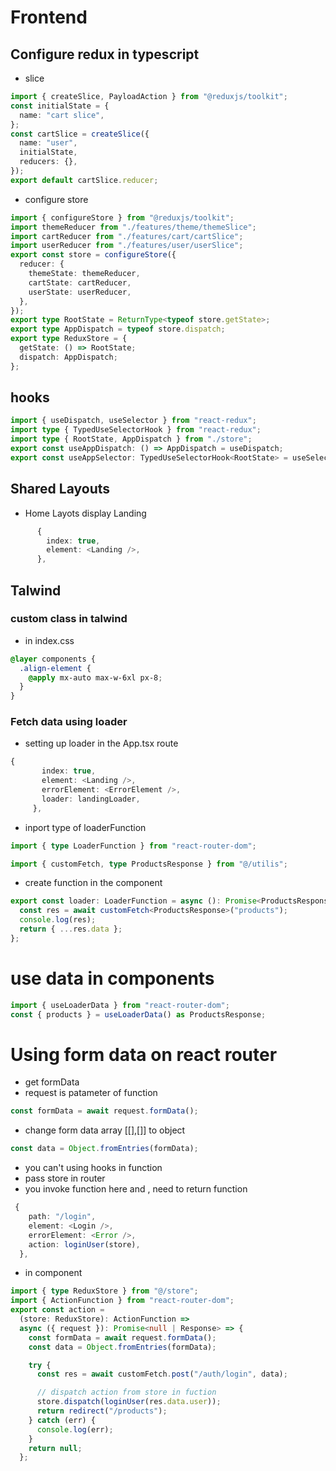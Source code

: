 # Frontend

## Configure redux in typescript

- slice

```ts
import { createSlice, PayloadAction } from "@reduxjs/toolkit";
const initialState = {
  name: "cart slice",
};
const cartSlice = createSlice({
  name: "user",
  initialState,
  reducers: {},
});
export default cartSlice.reducer;
```

- configure store

```ts
import { configureStore } from "@reduxjs/toolkit";
import themeReducer from "./features/theme/themeSlice";
import cartReducer from "./features/cart/cartSlice";
import userReducer from "./features/user/userSlice";
export const store = configureStore({
  reducer: {
    themeState: themeReducer,
    cartState: cartReducer,
    userState: userReducer,
  },
});
export type RootState = ReturnType<typeof store.getState>;
export type AppDispatch = typeof store.dispatch;
export type ReduxStore = {
  getState: () => RootState;
  dispatch: AppDispatch;
};
```

## hooks

```ts
import { useDispatch, useSelector } from "react-redux";
import type { TypedUseSelectorHook } from "react-redux";
import type { RootState, AppDispatch } from "./store";
export const useAppDispatch: () => AppDispatch = useDispatch;
export const useAppSelector: TypedUseSelectorHook<RootState> = useSelector;
```

## Shared Layouts

- Home Layots display Landing

```ts
      {
        index: true,
        element: <Landing />,
      },
```

## Talwind

### custom class in talwind

- in index.css

```css
@layer components {
  .align-element {
    @apply mx-auto max-w-6xl px-8;
  }
}
```

### Fetch data using loader

- setting up loader in the App.tsx route

```ts
{
       index: true,
       element: <Landing />,
       errorElement: <ErrorElement />,
       loader: landingLoader,
     },
```

- inport type of loaderFunction

```ts
import { type LoaderFunction } from "react-router-dom";
```

```ts
import { customFetch, type ProductsResponse } from "@/utilis";
```

- create function in the component

```ts
export const loader: LoaderFunction = async (): Promise<ProductsResponse> => {
  const res = await customFetch<ProductsResponse>("products");
  console.log(res);
  return { ...res.data };
};
```

# use data in components

```ts
import { useLoaderData } from "react-router-dom";
const { products } = useLoaderData() as ProductsResponse;
```

# Using form data on react router

- get formData
- request is patameter of function

```ts
const formData = await request.formData();
```

- change form data array [[],[]] to object

```ts
const data = Object.fromEntries(formData);
```

- you can't using hooks in function
- pass store in router
- you invoke function here and , need to return function

```ts
 {
    path: "/login",
    element: <Login />,
    errorElement: <Error />,
    action: loginUser(store),
  },
```

- in component

```ts
import { type ReduxStore } from "@/store";
import { ActionFunction } from "react-router-dom";
export const action =
  (store: ReduxStore): ActionFunction =>
  async ({ request }): Promise<null | Response> => {
    const formData = await request.formData();
    const data = Object.fromEntries(formData);

    try {
      const res = await customFetch.post("/auth/login", data);

      // dispatch action from store in fuction
      store.dispatch(loginUser(res.data.user));
      return redirect("/products");
    } catch (err) {
      console.log(err);
    }
    return null;
  };
```
